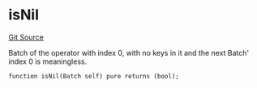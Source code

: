 # isNil
[Git Source](https://github.com/lidofinance/community-staking-module/blob/86cbb28dad521bfac5576c8a7b405bc33b32f44d/src/lib/QueueLib.sol)

Batch of the operator with index 0, with no keys in it and the next Batch' index 0 is meaningless.


```solidity
function isNil(Batch self) pure returns (bool);
```

